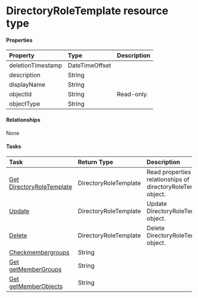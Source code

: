 # DirectoryRoleTemplate resource type



#### Properties
| Property	   | Type	|Description|
|:---------------|:--------|:----------|
|deletionTimestamp|DateTimeOffset||
|description|String||
|displayName|String||
|objectId|String| Read-only.|
|objectType|String||

#### Relationships
None


#### Tasks

| Task		   | Return Type	|Description|
|:---------------|:--------|:----------|
|[Get DirectoryRoleTemplate](../api/directoryroletemplate_get.md) | DirectoryRoleTemplate |Read properties and relationships of directoryRoleTemplate object.|
|[Update](../api/directoryroletemplate_update.md) | DirectoryRoleTemplate	|Update DirectoryRoleTemplate object. |
|[Delete](../api/directoryroletemplate_delete.md) | DirectoryRoleTemplate	|Delete DirectoryRoleTemplate object. |
|[Checkmembergroups](../api/directoryroletemplate_checkmembergroups.md)|String||
|[Get getMemberGroups](../api/directoryroletemplate_getmembergroups.md)|String||
|[Get getMemberObjects](../api/directoryroletemplate_getmemberobjects.md)|String||
